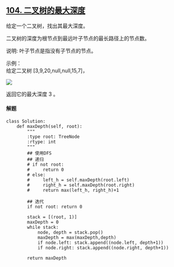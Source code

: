 ## [104. 二叉树的最大深度](https://leetcode-cn.com/problems/maximum-depth-of-binary-tree/)

给定一个二叉树，找出其最大深度。

二叉树的深度为根节点到最远叶子节点的最长路径上的节点数。

说明: 叶子节点是指没有子节点的节点。

示例：<br>
给定二叉树 [3,9,20,null,null,15,7]，

![](tc-104.png)

返回它的最大深度 3 。

#### 解题
```
class Solution:
    def maxDepth(self, root):
        """
        :type root: TreeNode
        :rtype: int
        """
        ## 使用DFS
        ## 递归
        # if not root: 
        #     return 0
        # else:
        #     left_h = self.maxDepth(root.left)
        #     right_h = self.maxDepth(root.right)
        #     return max(left_h, right_h)+1
        
        ## 迭代
        if not root: return 0
        
        stack = [(root, 1)]
        maxDepth = 0
        while stack:
            node, depth = stack.pop()
			maxDepth = max(maxDepth,depth)
            if node.left: stack.append((node.left, depth+1)) 
            if node.right: stack.append((node.right, depth+1)) 
        
        return maxDepth
```

